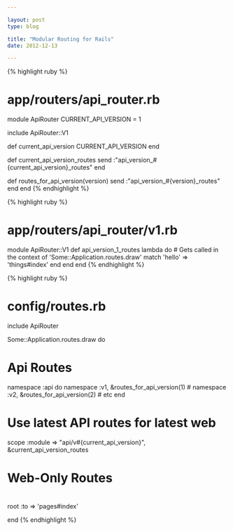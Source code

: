 ```yaml
---

layout: post
type: blog

title: "Modular Routing for Rails"
date: 2012-12-13

---
```


{% highlight ruby %}
# app/routers/api_router.rb
module ApiRouter
  CURRENT_API_VERSION = 1

  include ApiRouter::V1

  def current_api_version
    CURRENT_API_VERSION
  end

  def current_api_version_routes
    send :"api_version_#{current_api_version}_routes"
  end

  def routes_for_api_version(version)
    send :"api_version_#{version}_routes"
  end
end
{% endhighlight %}

{% highlight ruby %}
# app/routers/api_router/v1.rb
module ApiRouter::V1
  def api_version_1_routes
    lambda do
      # Gets called in the context of 'Some::Application.routes.draw'
      match 'hello' => 'things#index'
    end
  end
end
{% endhighlight %}

{% highlight ruby %}
# config/routes.rb
include ApiRouter

Some::Application.routes.draw do

  # Api Routes
  namespace :api do
    namespace :v1, &routes_for_api_version(1)
    # namespace :v2, &routes_for_api_version(2)
    # etc
  end

  # Use latest API routes for latest web
  scope :module => "api/v#{current_api_version}", &current_api_version_routes

  # Web-Only Routes
  #
  root :to => 'pages#index'

end
{% endhighlight %}

